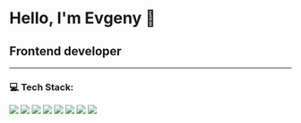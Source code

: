 # Hello, I'm Evgeny 👋
## Frontend developer
___
### 💻 Tech Stack:
<img src="https://img.shields.io/badge/HTML-orange?style=for-the-badge&logo=HTML5&logoColor=white"/>
<img src="https://img.shields.io/badge/CSS-blue?style=for-the-badge&logo=CSS3&logoColor=white"/>
<img src="https://img.shields.io/badge/JAVASCRIPT-yellow?style=for-the-badge&logo=JavaScript&logoColor=black"/>
<img src="https://img.shields.io/badge/REACT-2F4F4F?style=for-the-badge&logo=React&logoColor=61DAFB"/>
<img src="https://img.shields.io/badge/REDUX-808080?style=for-the-badge&logo=Redux&logoColor=8A2BE2"/>
<img src="https://img.shields.io/badge/NODE.JS-6B8E23?style=for-the-badge&logo=Node.js&logoColor=black"/>
<img src="https://img.shields.io/badge/WEBPACK-2E5E82?style=for-the-badge&logo=Webpack&logoColor=8DD6F9"/>
<img src="https://img.shields.io/badge/Firebase-orange?style=for-the-badge&logo=Firebase&logoColor=FFCA28"/>